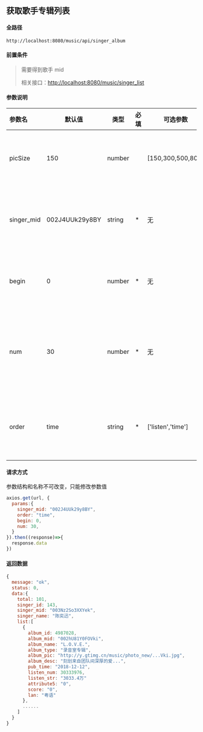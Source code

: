## 获取歌手专辑列表

#### 全路径

```
http://localhost:8080/music/api/singer_album
```

#### 前置条件

> 需要得到歌手 mid    
>
> 相关接口：[http://localhost:8080/music/singer_list](https://github.com/JooZh/music-api-for-qq/blob/master/docs/singer_list.md)

#### 参数说明

| 参数名    | 默认值         | 类型   | 必填 | 可选参数 | 说明               |
| :-------- | -------------- | ------ | ---- | -------- | ------------------ |
| picSize | 150 | number |  | [150,300,500,800] | 头像尺寸大小 |
| singer_mid | 002J4UUk29y8BY | string | *    | 无       | 歌手的唯一标识     |
| begin     | 0              | number | *    | 无       | 开始查询位置       |
| num       | 30             | number | *    | 无       | 每次查询返回的条数 |
| order     | time         | string | * | ['listen','time'] | 列表的排序方式     |

#### 请求方式

参数结构和名称不可改变，只能修改参数值

```js
axios.get(url, {
  params:{
    singer_mid: "002J4UUk29y8BY",
    order: "time",
    begin: 0,
    num: 30,
  }
}).then((response)=>{
  response.data
})
```

#### 返回数据

```js
{
  message: "ok",
  status: 0,
  data:{
    total: 101,
    singer_id: 143,
    singer_mid: "003Nz2So3XXYek",
    singer_name: "陈奕迅",
    list:[
      {
        album_id: 4987028,
        album_mid: "002hU81Y0FOVki",
        album_name: "L.O.V.E.",
        album_type: "录音室专辑",
        album_pic: "http://y.gtimg.cn/music/photo_new/...Vki.jpg",
        album_desc: "刻划来自团队间深厚的爱...",
        pub_time: "2018-12-12",
        listen_num: 30333976,
        listen_str: "3033.4万"
        attribute5: "0",
        score: "0",
        lan: "粤语"
      },
      ......
    ]
  }
}
```


